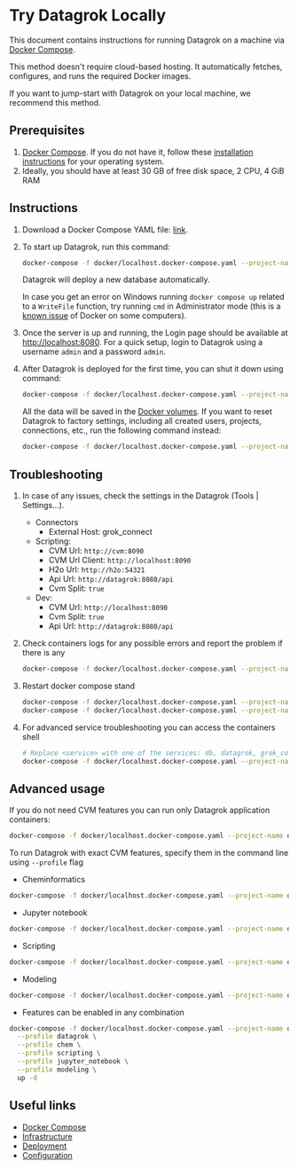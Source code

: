 <!-- TITLE: Local try out -->
<!-- SUBTITLE: -->

# Try Datagrok Locally

This document contains instructions for running Datagrok on a machine
via [Docker Compose](https://docs.docker.com/compose/).

This method doesn't require cloud-based hosting. It automatically fetches, configures, and runs the required Docker
images.

If you want to jump-start with Datagrok on your local machine, we recommend this method.

## Prerequisites

1. [Docker Compose](https://docs.docker.com/compose/). If you do not have it, follow
   these [installation instructions](https://docs.docker.com/compose/install/) for your operating system.
2. Ideally, you should have at least 30 GB of free disk space, 2 CPU, 4 GiB RAM

## Instructions

1. Download a Docker Compose YAML
   file: [link](https://github.com/datagrok-ai/public/blob/master/docker/localhost.docker-compose.yaml).

2. To start up Datagrok, run this command:
   ```bash
   docker-compose -f docker/localhost.docker-compose.yaml --project-name datagrok --profile all up -d
   ```
   Datagrok will deploy a new database automatically.

   In case you get an error on Windows running `docker compose up` related to a `WriteFile`
   function, try running `cmd`
   in Administrator mode (this is a [known issue](https://github.com/docker/compose/issues/4531) of Docker on some
   computers).

3. Once the server is up and running, the Login page should be available
   at [http://localhost:8080](http://localhost:8080). For a quick setup, login to Datagrok using a username `admin`
   and a password `admin`.

4. After Datagrok is deployed for the first time, you can shut it down using command:
   ```bash
   docker-compose -f docker/localhost.docker-compose.yaml --project-name datagrok --profile all stop
   ```
   All the data will be saved in the [Docker volumes](https://docs.docker.com/storage/volumes/). If you want to reset
   Datagrok to factory settings, including all created users, projects, connections, etc., run the following command
   instead:
   ```bash
   docker-compose -f docker/localhost.docker-compose.yaml --project-name datagrok --profile all down --volumes
   ```

## Troubleshooting

1. In case of any issues, check the settings in the Datagrok (Tools | Settings...).
    * Connectors
        * External Host: grok_connect
    * Scripting:
        * CVM Url: `http://cvm:8090`
        * CVM Url Client: `http://localhost:8090`
        * H2o Url: `http://h2o:54321`
        * Api Url: `http://datagrok:8080/api`
        * Cvm Split: `true`
    * Dev:
        * CVM Url: `http://localhost:8090`
        * Cvm Split: `true`
        * Api Url: `http://datagrok:8080/api`

2. Check containers logs for any possible errors and report the problem if there is any
   ```bash
   docker-compose -f docker/localhost.docker-compose.yaml --project-name datagrok --profile all logs
   ```  
3. Restart docker compose stand
    ```bash
    docker-compose -f docker/localhost.docker-compose.yaml --project-name datagrok --profile all stop
    docker-compose -f docker/localhost.docker-compose.yaml --project-name datagrok --profile all up -d
    ```
4. For advanced service troubleshooting you can access the containers shell
    ```bash
    # Replace <service> with one of the services: db, datagrok, grok_connect, grok_compute, jupyter_notebook, jupyter_kernel_gateway, h2o 
    docker-compose -f docker/localhost.docker-compose.yaml --project-name datagrok --profile all exec <service> /bin/sh
    ```

## Advanced usage

If you do not need CVM features you can run only Datagrok application containers:
```bash
docker-compose -f docker/localhost.docker-compose.yaml --project-name datagrok --profile datagrok up -d
```

To run Datagrok with exact CVM features, specify them in the command line using `--profile` flag
* Cheminformatics
```bash
docker-compose -f docker/localhost.docker-compose.yaml --project-name datagrok --profile datagrok --profile chem up -d
```
* Jupyter notebook
```bash
docker-compose -f docker/localhost.docker-compose.yaml --project-name datagrok --profile datagrok --profile jupyter_notebook up -d
```
* Scripting
```bash
docker-compose -f docker/localhost.docker-compose.yaml --project-name datagrok --profile datagrok --profile scripting up -d
```
* Modeling
```bash
docker-compose -f docker/localhost.docker-compose.yaml --project-name datagrok --profile datagrok --profile modeling up -d
```
* Features can be enabled in any combination
```bash
docker-compose -f docker/localhost.docker-compose.yaml --project-name datagrok \
  --profile datagrok \
  --profile chem \
  --profile scripting \
  --profile jupyter_notebook \
  --profile modeling \
  up -d
```

## Useful links

* [Docker Compose](https://docs.docker.com/compose/)
* [Infrastructure](infrastructure.md)
* [Deployment](deploy.md)
* [Configuration](configuration.md)
